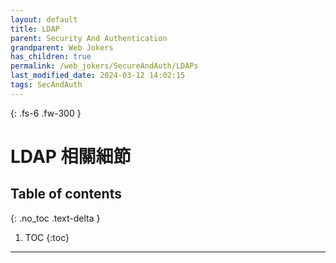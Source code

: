 ```yaml
---
layout: default
title: LDAP
parent: Security And Authentication
grandparent: Web Jokers
has_children: true
permalink: /web_jokers/SecureAndAuth/LDAPs
last_modified_date: 2024-03-12 14:02:15
tags: SecAndAuth
---
```


{: .fs-6 .fw-300 }

# LDAP 相關細節

## Table of contents

{: .no_toc .text-delta }

1. TOC
{:toc}

---
